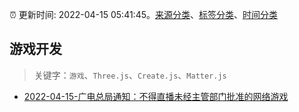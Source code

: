 :alarm_clock: 更新时间: 2022-04-15 05:41:45。[来源分类](../README.md)、[标签分类](../TAGS.md)、[时间分类](../TIMELINE.md)

## 游戏开发


> 关键字：`游戏`、`Three.js`、`Create.js`、`Matter.js`



- [2022-04-15-广电总局通知：不得直播未经主管部门批准的网络游戏](https://www.v2ex.com/t/847101) 